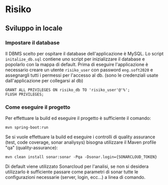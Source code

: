 # Risiko

## Sviluppo in locale

### Impostare il database
Il DBMS scelto per ospitare il database dell'applicazione è MySQL.
Lo script `initalize_db.sql` contiene uno script per inizializzare il database e popolarlo con
la mappa di default.
Prima di eseguire l'applicazione è necessario creare un utente `risiko_user` con password
`eng.soft2020` e assegnargli tutti i permessi per l'accesso al db. (sono le credenziali
usate dall'applicazione per collegarsi al db)
```
GRANT ALL PRIVILEGES ON risiko_db TO 'risiko_user'@'%';
FLUSH PRIVILEGES;
```

### Come eseguire il progetto
Per effettuare la build ed eseguire il progetto è sufficiente il comando:
```
mvn spring-boot:run
```

Se si vuole effettuare la build ed eseguire i controlli di quality assurance (test, code coverage, 
sonar analiysys) bisogna utilizzare il Maven profile "qa" (quality-assurance):
```
mvn clean install sonar:sonar -Pqa -Dsonar.login={SONARCLOUD_TOKEN}
```

Di default viene utilizzato Sonarcloud per l'analisi, se non si desidera utilizzarlo è sufficiente passare 
come parametri di sonar tutte le configurazioni necessarie (server, login, ecc...) a linea di comando.